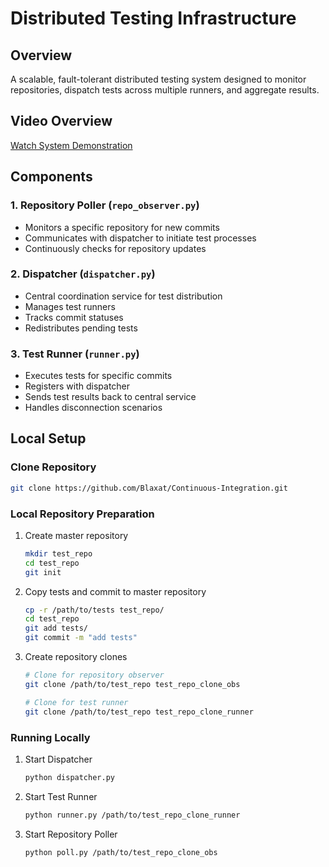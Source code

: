 # Distributed Testing Infrastructure

## Overview
A scalable, fault-tolerant distributed testing system designed to monitor repositories, dispatch tests across multiple runners, and aggregate results.

## Video Overview
[Watch System Demonstration](https://drive.google.com/file/d/1ZKKBGkTn_WehoMQx_6Mird9EpiGKLTt5/view?usp=drive_link)

## Components

### 1. Repository Poller (`repo_observer.py`)
- Monitors a specific repository for new commits
- Communicates with dispatcher to initiate test processes
- Continuously checks for repository updates

### 2. Dispatcher (`dispatcher.py`)
- Central coordination service for test distribution
- Manages test runners
- Tracks commit statuses
- Redistributes pending tests

### 3. Test Runner (`runner.py`)
- Executes tests for specific commits
- Registers with dispatcher
- Sends test results back to central service
- Handles disconnection scenarios


## Local Setup

### Clone Repository
   ```bash
   git clone https://github.com/Blaxat/Continuous-Integration.git
   ```

### Local Repository Preparation
1. Create master repository
   ```bash
   mkdir test_repo
   cd test_repo
   git init
   ```

2. Copy tests and commit to master repository
   ```bash
   cp -r /path/to/tests test_repo/
   cd test_repo
   git add tests/
   git commit -m "add tests"
   ```

3. Create repository clones
   ```bash
   # Clone for repository observer
   git clone /path/to/test_repo test_repo_clone_obs
   
   # Clone for test runner
   git clone /path/to/test_repo test_repo_clone_runner
   ```

### Running Locally
1. Start Dispatcher
   ```bash
   python dispatcher.py
   ```

2. Start Test Runner
   ```bash
   python runner.py /path/to/test_repo_clone_runner
   ```

3. Start Repository Poller
   ```bash
   python poll.py /path/to/test_repo_clone_obs
   ```

